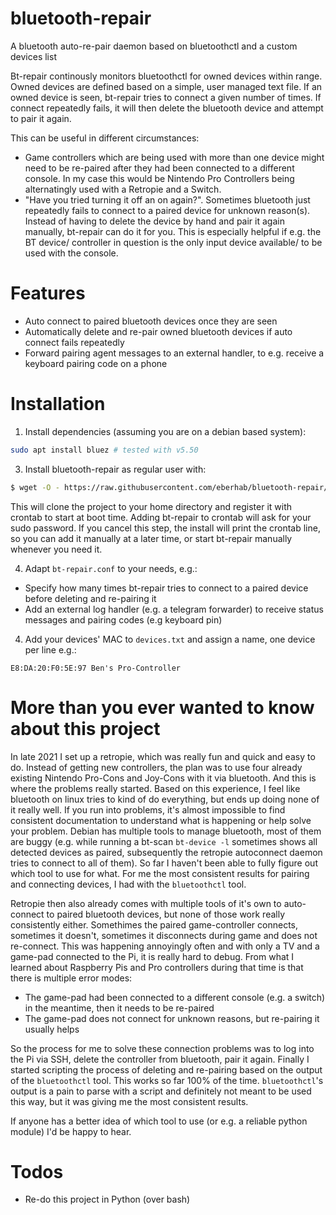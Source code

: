 # bluetooth-repair

A bluetooth auto-re-pair daemon based on bluetoothctl and a custom devices list

Bt-repair continously monitors bluetoothctl for owned devices within range. Owned devices are defined based on a simple, user managed text file. If an owned device is seen, bt-repair tries to connect a given number of times. If connect repeatedly fails, it will then delete the bluetooth device and attempt to pair it again.

This can be useful in different circumstances:
* Game controllers which are being used with more than one device might need to be re-paired after they had been connected to a different console. In my case this would be Nintendo Pro Controllers being alternatingly used with a Retropie and a Switch.
* "Have you tried turning it off an on again?". Sometimes bluetooth just repeatedly fails to connect to a paired device for unknown reason(s). Instead of having to delete the device by hand and pair it again manually, bt-repair can do it for you. This is especially helpful if e.g. the BT device/ controller in question is the only input device available/ to be used with the console.

# Features

* Auto connect to paired bluetooth devices once they are seen
* Automatically delete and re-pair owned bluetooth devices if auto connect fails repeatedly
* Forward pairing agent messages to an external handler, to e.g. receive a keyboard pairing code on a phone

# Installation

1) Install dependencies (assuming you are on a debian based system):
```bash
sudo apt install bluez # tested with v5.50
```

3) Install bluetooth-repair as regular user with:
```bash
$ wget -O - https://raw.githubusercontent.com/eberhab/bluetooth-repair/master/install.sh | bash
```
This will clone the project to your home directory and register it with crontab to start at boot time. Adding bt-repair to crontab will ask for your sudo password. If you cancel this step, the install will print the crontab line, so you can add it manually at a later time, or start bt-repair manually whenever you need it.

4) Adapt `bt-repair.conf` to your needs, e.g.:
* Specify how many times bt-repair tries to connect to a paired device before deleting and re-pairing it
* Add an external log handler (e.g. a telegram forwarder) to receive status messages and pairing codes (e.g keyboard pin)

4) Add your devices' MAC to `devices.txt` and assign a name, one device per line e.g.:
```
E8:DA:20:F0:5E:97 Ben's Pro-Controller
```

# More than you ever wanted to know about this project
In late 2021 I set up a retropie, which was really fun and quick and easy to do. Instead of getting new controllers, the plan was to use four already existing Nintendo Pro-Cons and Joy-Cons with it via bluetooth. And this is where the problems really started. Based on this experience, I feel like bluetooth on linux tries to kind of do everything, but ends up doing none of it really well. If you run into problems, it's almost impossible to find consistent documentation to understand what is happening or help solve your problem. Debian has multiple tools to manage bluetooth, most of them are buggy (e.g. while running a bt-scan `bt-device -l` sometimes shows all detected devices as paired, subsequently the retropie autoconnect daemon tries to connect to all of them). So far I haven't been able to fully figure out which tool to use for what. For me the most consistent results for pairing and connecting devices, I had with the `bluetoothctl` tool.

Retropie then also already comes with multiple tools of it's own to auto-connect to paired bluetooth devices, but none of those work really consistently either. Somethimes the paired game-controller connects, sometimes it doesn't, sometimes it disconnects during game and does not re-connect. This was happening annoyingly often and with only a TV and a game-pad connected to the Pi, it is really hard to debug. From what I learned about Raspberry Pis and Pro controllers during that time is that there is multiple error modes:
* The game-pad had been connected to a different console (e.g. a switch) in the meantime, then it needs to be re-paired
* The game-pad does not connect for unknown reasons, but re-pairing it usually helps

So the process for me to solve these connection problems was to log into the Pi via SSH, delete the controller from bluetooth, pair it again. Finally I started scripting the process of deleting and re-pairing based on the output of the `bluetoothctl` tool. This works so far 100% of the time. `bluetoothctl`'s output is a pain to parse with a script and definitely not meant to be used this way, but it was giving me the most consistent results.

If anyone has a better idea of which tool to use (or e.g. a reliable python module) I'd be happy to hear.

# Todos
* Re-do this project in Python (over bash)
